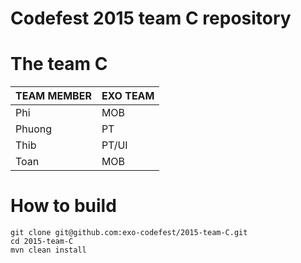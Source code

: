 Codefest 2015 team C repository
===========

# The team C


TEAM MEMBER | EXO TEAM
------------ | -------------
Phi | MOB
Phuong | PT
Thib | PT/UI
Toan | MOB

# How to build

	git clone git@github.com:exo-codefest/2015-team-C.git
	cd 2015-team-C
	mvn clean install
